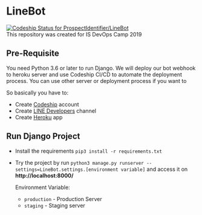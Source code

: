 # LineBot
[![Codeship Status for ProspectIdentifier/LineBot](https://app.codeship.com/projects/0e651fb0-f95e-0137-e981-0252b04994e7/status?branch=master)](https://app.codeship.com/projects/376962)<br />
This repository was created for IS DevOps Camp 2019

## Pre-Requisite
You need Python 3.6 or later to run Django.
We will deploy our bot webhook to heroku server and use Codeship CI/CD to automate the deployment process. You can use other server or deployment process if you want to

So basically you have to:

- Create [Codeship](https://codeship.com/) account
- Create [LINE Developers](https://developers.line.me/) channel
- Create [Heroku](https://dashboard.heroku.com/) app

## Run Django Project

- Install the requirements `pip3 install -r requirements.txt`

- Try the project by run `python3 manage.py runserver --settings=LineBot.settings.[environment variable]` and access it on **http://localhost:8000/**

  Environment Variable:

  - `production` - Production Server
  - `staging` - Staging server

  
